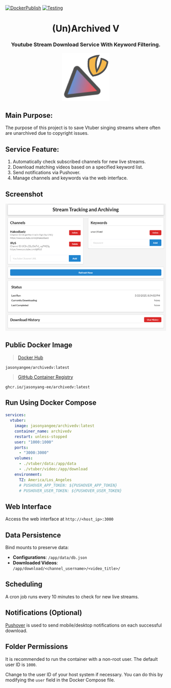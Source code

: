 [![DockerPublish](https://github.com/jasonyang-ee/ArchivedV/actions/workflows/publish.yml/badge.svg)](https://github.com/jasonyang-ee/ArchivedV/actions/workflows/publish.yml)
[![Testing](https://github.com/jasonyang-ee/ArchivedV/actions/workflows/testing.yml/badge.svg)](https://github.com/jasonyang-ee/ArchivedV/actions/workflows/testing.yml)


<h1 align="center">(Un)Archived V</h1>
<h3 align="center">Youtube Stream Download Service With Keyword Filtering.</h3>
<p align="center"><img src="doc/Logo.png" alt="Logo" /></p>



## Main Purpose:

The purpose of this project is to save Vtuber singing streams where often are unarchived due to copyright issues.


## Service Feature:

1. Automatically check subscribed channels for new live streams.
2. Download matching videos based on a specified keyword list.
3. Send notifications via Pushover.
4. Manage channels and keywords via the web interface.


## Screenshot

![main page](doc/mainpage.png)

## Public Docker Image

>[Docker Hub](https://hub.docker.com/r/jasonyangee/archivedv)
```
jasonyangee/archivedv:latest
```

>[GitHub Container Registry](https://github.com/jasonyang-ee/ArchivedV/pkgs/container/archivedv)
```
ghcr.io/jasonyang-ee/archivedv:latest
```

## Run Using Docker Compose

```yaml
services:
  vtuber:
    image: jasonyangee/archivedv:latest
    container_name: archivedv
    restart: unless-stopped
    user: "1000:1000"
    ports:
      - "3000:3000"
    volumes:
      - ./vtuber/data:/app/data
      - ./vtuber/video:/app/download
    environment:
      TZ: America/Los_Angeles
      # PUSHOVER_APP_TOKEN: ${PUSHOVER_APP_TOKEN}
      # PUSHOVER_USER_TOKEN: ${PUSHOVER_USER_TOKEN}
```

## Web Interface

Access the web interface at `http://<host_ip>:3000`

## Data Persistence

Bind mounts to preserve data:

- **Configurations**: `/app/data/db.json`
- **Downloaded Videos**: `/app/download/<channel_username>/<video_title>/`

## Scheduling

A cron job runs every 10 minutes to check for new live streams.

## Notifications (Optional)

[Pushover](https://pushover.net/) is used to send mobile/desktop notifications on each successful download.

## Folder Permissions

It is recommended to run the container with a non-root user. The default user ID is `1000`.

Change to the user ID of your host system if necessary. You can do this by modifying the `user` field in the Docker Compose file.